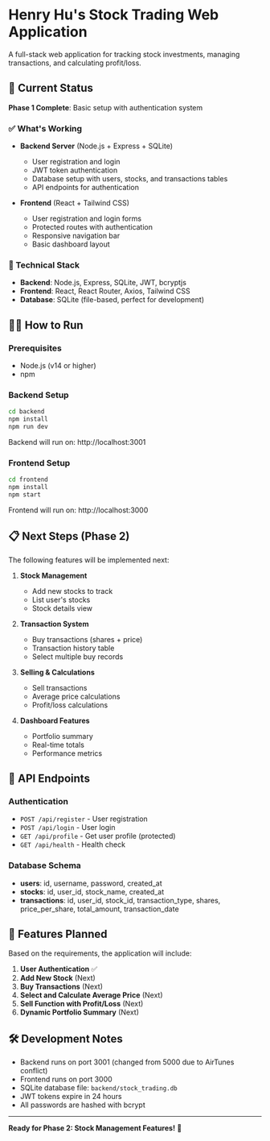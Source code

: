 # Henry Hu's Stock Trading Web Application

A full-stack web application for tracking stock investments, managing transactions, and calculating profit/loss.

## 🚀 Current Status

**Phase 1 Complete**: Basic setup with authentication system

### ✅ What's Working
- **Backend Server** (Node.js + Express + SQLite)
  - User registration and login
  - JWT token authentication
  - Database setup with users, stocks, and transactions tables
  - API endpoints for authentication

- **Frontend** (React + Tailwind CSS)
  - User registration and login forms
  - Protected routes with authentication
  - Responsive navigation bar
  - Basic dashboard layout

### 🔧 Technical Stack
- **Backend**: Node.js, Express, SQLite, JWT, bcryptjs
- **Frontend**: React, React Router, Axios, Tailwind CSS
- **Database**: SQLite (file-based, perfect for development)

## 🏃‍♂️ How to Run

### Prerequisites
- Node.js (v14 or higher)
- npm

### Backend Setup
```bash
cd backend
npm install
npm run dev
```
Backend will run on: http://localhost:3001

### Frontend Setup
```bash
cd frontend
npm install
npm start
```
Frontend will run on: http://localhost:3000

## 📋 Next Steps (Phase 2)

The following features will be implemented next:

1. **Stock Management**
   - Add new stocks to track
   - List user's stocks
   - Stock details view

2. **Transaction System**
   - Buy transactions (shares + price)
   - Transaction history table
   - Select multiple buy records

3. **Selling & Calculations**
   - Sell transactions
   - Average price calculations
   - Profit/loss calculations

4. **Dashboard Features**
   - Portfolio summary
   - Real-time totals
   - Performance metrics

## 🔐 API Endpoints

### Authentication
- `POST /api/register` - User registration
- `POST /api/login` - User login
- `GET /api/profile` - Get user profile (protected)
- `GET /api/health` - Health check

### Database Schema
- **users**: id, username, password, created_at
- **stocks**: id, user_id, stock_name, created_at
- **transactions**: id, user_id, stock_id, transaction_type, shares, price_per_share, total_amount, transaction_date

## 🎯 Features Planned

Based on the requirements, the application will include:

1. **User Authentication** ✅
2. **Add New Stock** (Next)
3. **Buy Transactions** (Next)
4. **Select and Calculate Average Price** (Next)
5. **Sell Function with Profit/Loss** (Next)
6. **Dynamic Portfolio Summary** (Next)

## 🛠️ Development Notes

- Backend runs on port 3001 (changed from 5000 due to AirTunes conflict)
- Frontend runs on port 3000
- SQLite database file: `backend/stock_trading.db`
- JWT tokens expire in 24 hours
- All passwords are hashed with bcrypt

---

**Ready for Phase 2: Stock Management Features!** 🚀 